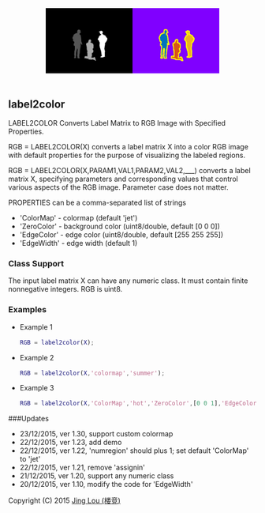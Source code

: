 <div align="center"><img class="aligncenter" src="https://github.com/jinglou/downloads/blob/master/image-processing-toolbox/demos/label2color/demo_label2color_result.png" alt="Image Processing Toolbox using MATLAB - label2color" title="Image Processing Toolbox using MATLAB - label2color" width="70%"/></div>

<br/>

## label2color

LABEL2COLOR Converts Label Matrix to RGB Image with Specified Properties.

RGB = LABEL2COLOR(X) converts a label matrix X into a color RGB image with default properties for the purpose of visualizing the labeled regions.

RGB = LABEL2COLOR(X,PARAM1,VAL1,PARAM2,VAL2,___) converts a label matrix X, specifying parameters and corresponding values that control various aspects of the RGB image. Parameter case does not matter.

PROPERTIES can be a comma-separated list of strings
 - 'ColorMap'   -  colormap   (default 'jet')
 - 'ZeroColor'  -  background color (uint8/double, default [0 0 0])
 - 'EdgeColor'  -  edge color (uint8/double, default [255 255 255])
 - 'EdgeWidth'  -  edge width (default 1)

### Class Support

The input label matrix X can have any numeric class. It must contain finite nonnegative integers. RGB is uint8.

### Examples
 - Example 1
	```matlab
	RGB = label2color(X);
	```

 - Example 2
	```matlab
	RGB = label2color(X,'colormap','summer');
	```

 - Example 3
	```matlab
	RGB = label2color(X,'ColorMap','hot','ZeroColor',[0 0 1],'EdgeColor',[1 1 1],'EdgeWidth',3);
	```

###Updates
 - 23/12/2015, ver 1.30, support custom colormap
 - 22/12/2015, ver 1.23, add demo
 - 22/12/2015, ver 1.22, 'numregion' should plus 1; set default 'ColorMap' to 'jet'
 - 22/12/2015, ver 1.21, remove 'assignin'
 - 21/12/2015, ver 1.20, support any numeric class
 - 20/12/2015, ver 1.10, modify the code for 'EdgeWidth'


Copyright (C) 2015 [Jing Lou (楼竞)](http://www.loujing.com)
